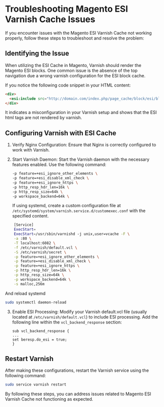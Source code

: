 # Troubleshooting Magento ESI Varnish Cache Issues

If you encounter issues with the Magento ESI Varnish Cache not working properly, follow these steps to troubleshoot and resolve the problem:

## Identifying the Issue

When utilizing the ESI Cache in Magento, Varnish should render the Magento ESI blocks. One common issue is the absence of the top navigation due a wrong varnish configuration for the ESI block cache.

If you notice the following code snippet in your HTML content:

```html
<div>
  <esi:include src="http://domain.com/index.php/page_cache/block/esi/blocks"/>
</div>
```

It indicates a misconfiguration in your Varnish setup and shows that the ESI html tags are not rendered by varnish.

## Configuring Varnish with ESI Cache

1. Verify Nginx Configuration:
   Ensure that Nginx is correctly configured to work with Varnish.

2. Start Varnish Daemon:
   Start the Varnish daemon with the necessary features enabled. Use the following command:

   ```bash
   -p feature=+esi_ignore_other_elements \
   -p feature=+esi_disable_xml_check \
   -p feature=+esi_ignore_https \
   -p http_resp_hdr_len=16k \
   -p http_resp_size=64k \
   -p workspace_backend=64k \
   ```

   If using systemd, create a custom configuration file at `/etc/systemd/system/varnish.service.d/customexec.conf` with the specified content.
  
```bash
    [Service]
    ExecStart=
    ExecStart=/usr/sbin/varnishd -j unix,user=vcache -F \
    -a :80 \
    -T localhost:6082 \
    -f /etc/varnish/default.vcl \
    -S /etc/varnish/secret \
    -p feature=+esi_ignore_other_elements \
    -p feature=+esi_disable_xml_check \
    -p feature=+esi_ignore_https \
    -p http_resp_hdr_len=16k \
    -p http_resp_size=64k \
    -p workspace_backend=64k \
    -s malloc,256m
```
And reload systemd

```bash
sudo systemctl daemon-reload
```

3. Enable ESI Processing:
   Modify your Varnish default.vcl file (usually located at `/etc/varnish/default.vcl`) to include ESI processing. Add the following line within the `vcl_backend_response` section:

   ```vcl
   sub vcl_backend_response {
   ...
   set beresp.do_esi = true;
   }
   ```

## Restart Varnish

After making these configurations, restart the Varnish service using the following command:

```bash
sudo service varnish restart
```

By following these steps, you can address issues related to Magento ESI Varnish Cache not functioning as expected.
